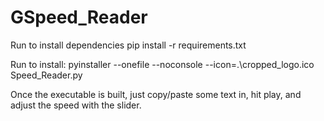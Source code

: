 # GSpeed_Reader

Run to install dependencies
pip install -r requirements.txt

Run to install:
pyinstaller --onefile --noconsole  --icon=.\cropped_logo.ico Speed_Reader.py

Once the executable is built, just copy/paste some text in, hit play, and adjust the speed with the slider.